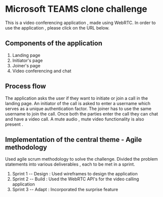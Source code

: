 # Microsoft TEAMS clone challenge
This is a video conferencing application , made using WebRTC.
In order to use the application , please click on the URL below.

## Components of the application 
1. Landing page
2. Initiator's page 
3. Joiner's page 
4. Video conferencing and chat

## Process flow 

The application asks the user if they want to initiate or join a call in the landing page. An initiator of the call is asked to enter a username which serves as a unique authentication factor. The joiner has to use the same username to join the call. Once both the parties enter the call they can chat and have a video call. A mute audio , mute video functionality is also present .
   
## Implementation of the central theme - Agile methodology 

Used agile scrum methodology to solve the challenge. Divided the problem statements into various deliverables , each to be met in a sprint.

1. Sprint 1 --  Design : Used wireframes to design the application 
2. Sprint 2 --  Build : Used the WebRTC API's for the video calling application 
3. Sprint 3 --  Adapt : Incorporated the surprise feature 
